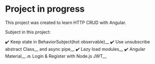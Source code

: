 # Project in progress

This project was created to learn HTTP CRUD with Angular.

Subject in this project:

:heavy_check_mark: Keep state in BehaviorSubject(hot observable)__
:heavy_check_mark: Use unsubscribe abstract Class__ and async pipe__
:heavy_check_mark: Lazy load modules__
:heavy_check_mark: Angular Material__
:soon: Login & Register with Node.js JWT__
